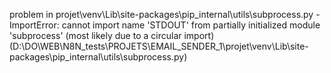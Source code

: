 problem in projet\venv\Lib\site-packages\pip\_internal\utils\subprocess.py - ImportError: cannot import name 'STDOUT' from partially initialized module 'subprocess' (most likely due to a circular import) (D:\DO\WEB\N8N_tests\PROJETS\EMAIL_SENDER_1\projet\venv\Lib\site-packages\pip\_internal\utils\subprocess.py)
